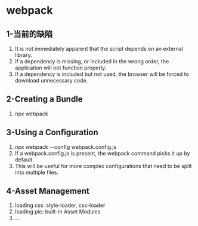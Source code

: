 # webpack

## 1-当前的缺陷
1. It is not immediately apparent that the script depends on an external library.
2. If a dependency is missing, or included in the wrong order, the application will not function properly.
3. If a dependency is included but not used, the browser will be forced to download unnecessary code.

## 2-Creating a Bundle
1. npx webpack

## 3-Using a Configuration
1. npx webpack --config webpack.config.js
2. If a webpack.config.js is present, the webpack command picks it up by default.
3. This will be useful for more complex configurations that need to be split into multiple files.

## 4-Asset Management
1. loading css: style-loader, css-loader
2. loading pic: built-in Asset Modules
3. ...
